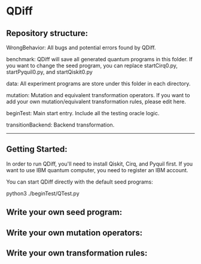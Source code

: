 # QDiff

## Repository structure:

WrongBehavior: All bugs and potential errors found by QDiff.

benchmark: QDiff will save all generated quantum programs in this folder. If you want to change the seed program, you can replace startCirq0.py, startPyquil0.py, and startQiskit0.py

data: All experiment programs are store under this folder in each directory.

mutation: Mutation and equivalent transformation operators. If you want to add your own mutation/equivalent transformation rules, please edit here.

beginTest: Main start entry. Include all the testing oracle logic.

transitionBackend: Backend transformation.


-----


## Getting Started:

In order to run QDiff, you'll need to install Qiskit, Cirq, and Pyquil first. If you want to use IBM quantum computer, you need to register an IBM account.

You can start QDiff directly with the default seed programs:

python3 ./beginTest/QTest.py

## Write your own seed program:

## Write your own mutation operators:

## Write your own transformation rules:
